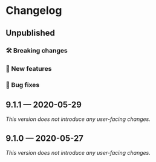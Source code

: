 # Changelog

## Unpublished

### 🛠 Breaking changes

### 🎉 New features

### 🐛 Bug fixes

## 9.1.1 — 2020-05-29

*This version does not introduce any user-facing changes.*

## 9.1.0 — 2020-05-27

*This version does not introduce any user-facing changes.*
